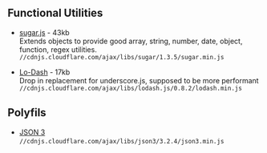 ## Functional Utilities

- [sugar.js](http://sugarjs.com/) - 43kb   
Extends objects to provide good array, string, number, date, object, function, regex utilities.  
```//cdnjs.cloudflare.com/ajax/libs/sugar/1.3.5/sugar.min.js```
    
- [Lo-Dash](http://lodash.com/) - 17kb   
Drop in replacement for underscore.js, supposed to be more performant
```//cdnjs.cloudflare.com/ajax/libs/lodash.js/0.8.2/lodash.min.js```
    

## Polyfils
- [JSON 3](https://github.com/bestiejs/json3)  
```//cdnjs.cloudflare.com/ajax/libs/json3/3.2.4/json3.min.js```